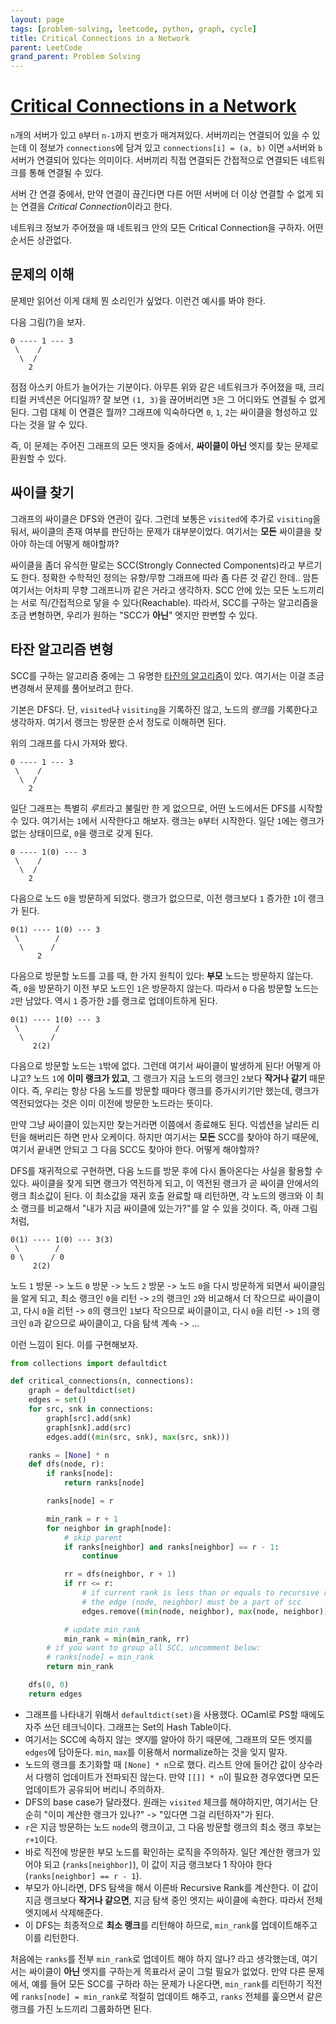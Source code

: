 ```yaml
---
layout: page
tags: [problem-solving, leetcode, python, graph, cycle]
title: Critical Connections in a Network
parent: LeetCode
grand_parent: Problem Solving
---
```


# [Critical Connections in a Network](https://leetcode.com/problems/critical-connections-in-a-network/)
 `n`개의 서버가 있고 `0`부터 `n-1`까지 번호가 매겨져있다. 서버끼리는
 연결되어 있을 수 있는데 이 정보가 `connections`에 담겨 있고
 `connections[i] = (a, b)` 이면 `a`서버와 `b`서버가 연결되어 있다는
 의미이다. 서버끼리 직접 연결되든 간접적으로 연결되든 네트워크를 통해
 연결될 수 있다.

 서버 간 연결 중에서, 만약 연결이 끊긴다면 다른 어떤 서버에 더 이상
 연결할 수 없게 되는 연결을 *Critical Connection*이라고 한다.

 네트워크 정보가 주어졌을 때 네트워크 안의 모든 Critical Connection을
 구하자. 어떤 순서든 상관없다.

## 문제의 이해
 문제만 읽어선 이게 대체 뭔 소리인가 싶었다. 이런건 예시를 봐야 한다.

 다음 그림(?)을 보자.

```
0 ---- 1 --- 3
 \    /
  \  /
    2
```

 점점 아스키 아트가 늘어가는 기분이다. 아무튼 위와 같은 네트워크가
 주어졌을 때, 크리티컬 커넥션은 어디일까? 잘 보면 `(1, 3)`을
 끊어버리면 `3`은 그 어디와도 연결될 수 없게 된다. 그럼 대체 이 연결은
 뭘까? 그래프에 익숙하다면 `0`, `1`, `2`는 싸이클을 형성하고 있다는
 것을 알 수 있다.

 즉, 이 문제는 주어진 그래프의 모든 엣지들 중에서, **싸이클이 아닌**
 엣지를 찾는 문제로 환원할 수 있다.

## 싸이클 찾기
 그래프의 싸이클은 DFS와 연관이 깊다. 그런데 보통은 `visited`에 추가로
 `visiting`을 둬서, 싸이클의 존재 여부를 판단하는 문제가
 대부분이었다. 여기서는 **모든** 싸이클을 찾아야 하는데 어떻게
 해야할까?

 싸이클을 좀더 유식한 말로는 SCC(Strongly Connected Components)라고
 부르기도 한다. 정확한 수학적인 정의는 유향/무향 그래프에 따라 좀 다른
 것 같긴 한데.. 암튼 여기서는 어차피 무향 그래프니까 같은 거라고
 생각하자. SCC 안에 있는 모든 노드끼리는 서로 직/간접적으로 닿을 수
 있다(Reachable). 따라서, SCC를 구하는 알고리즘을 조금 변형하면,
 우리가 원하는 "SCC가 **아닌**" 엣지만 판변할 수 있다.

## 타잔 알고리즘 변형
 SCC를 구하는 알고리즘 중에는 그 유명한 [타잔의
 알고리즘](https://en.wikipedia.org/wiki/Tarjan%27s_strongly_connected_components_algorithm)이
 있다. 여기서는 이걸 조금 변경해서 문제를 풀어보려고 한다.

 기본은 DFS다. 단, `visited`나 `visiting`을 기록하진 않고, 노드의
 *랭크*를 기록한다고 생각하자. 여기서 랭크는 방문한 순서 정도로
 이해하면 된다.

 위의 그래프를 다시 가져와 봤다.

```
0 ---- 1 --- 3
 \    /
  \  /
    2
```

 일단 그래프는 특별히 *루트*라고 불릴만 한 게 없으므로, 어떤
 노드에서든 DFS를 시작할 수 있다. 여기서는 `1`에서 시작한다고
 해보자. 랭크는 `0`부터 시작한다. 일단 `1`에는 랭크가 없는 상태이므로,
 `0`을 랭크로 갖게 된다.

```
0 ---- 1(0) --- 3
 \    /
  \  /
    2
```

 다음으로 노드 `0`을 방문하게 되었다. 랭크가 없으므로, 이전 랭크보다
 `1` 증가한 `1`이 랭크가 된다.


```
0(1) ---- 1(0) --- 3
 \        /
  \      /
      2
```

 다음으로 방문할 노드를 고를 때, 한 가지 원칙이 있다: **부모** 노드는
 방문하지 않는다. 즉, `0`을 방문하기 이전 부모 노드인 `1`은 방문하지
 않는다. 따라서 `0` 다음 방문할 노드는 `2`만 남았다. 역시 `1` 증가한
 `2`를 랭크로 업데이트하게 된다.

```
0(1) ---- 1(0) --- 3
 \        /
  \      /
     2(2)
```

 다음으로 방문할 노드는 `1`밖에 없다. 그런데 여기서 싸이클이 발생하게
 된다! 어떻게 아냐고? 노드 `1`에 **이미 랭크가 있고**, 그 랭크가 지금
 노드의 랭크인 `2`보다 **작거나 같기** 때문이다. 즉, 우리는 항상 다음
 노드를 방문할 때마다 랭크를 증가시키기만 했는데, 랭크가 역전되었다는
 것은 이미 이전에 방문한 노드라는 뜻이다.

 만약 그냥 싸이클이 있는지만 찾는거라면 이쯤에서 종료해도
 된다. 익셉션을 날리든 리턴을 해버리든 하면 만사 오케이다. 하지만
 여기서는 **모든** SCC를 찾아야 하기 때문에, 여기서 끝내면 안되고 그
 다음 SCC도 찾아야 한다. 어떻게 해야할까?

 DFS를 재귀적으로 구현하면, 다음 노드를 방문 후에 다시 돌아온다는
 사실을 활용할 수 있다. 싸이클을 찾게 되면 랭크가 역전하게 되고, 이
 역전된 랭크가 곧 싸이클 안에서의 랭크 최소값이 된다. 이 최소값을 재귀
 호출 완료할 때 리턴하면, 각 노드의 랭크와 이 최소 랭크를 비교해서
 "내가 지금 싸이클에 있는가?"를 알 수 있을 것이다. 즉, 아래 그림처럼,


```
0(1) ---- 1(0) --- 3(3)
 \        /
0 \      / 0
     2(2)
```

 노드 `1` 방문 -> 노드 `0` 방문 -> 노드 `2` 방문 -> 노드 `0`을 다시
 방문하게 되면서 싸이클임을 알게 되고, 최소 랭크인 `0`을 리턴 -> `2`의
 랭크인 `2`와 비교해서 더 작으므로 싸이클이고, 다시 `0`을 리턴 ->
 `0`의 랭크인 `1`보다 작으므로 싸이클이고, 다시 `0`을 리턴 -> `1`의
 랭크인 `0`과 같으므로 싸이클이고, 다음 탐색 계속 -> ...

 이런 느낌이 된다. 이를 구현해보자.


```python
from collections import defaultdict

def critical_connections(n, connections):
    graph = defaultdict(set)
    edges = set()
    for src, snk in connections:
        graph[src].add(snk)
        graph[snk].add(src)
        edges.add((min(src, snk), max(src, snk)))

    ranks = [None] * n
    def dfs(node, r):
        if ranks[node]:
            return ranks[node]

        ranks[node] = r

        min_rank = r + 1
        for neighbor in graph[node]:
            # skip parent
            if ranks[neighbor] and ranks[neighbor] == r - 1:
                continue

            rr = dfs(neighbor, r + 1)
            if rr <= r:
                # if current rank is less than or equals to recursive rank,
                # the edge (node, neighbor) must be a part of scc
                edges.remove((min(node, neighbor), max(node, neighbor)))

            # update min_rank
            min_rank = min(min_rank, rr)
        # if you want to group all SCC, uncomment below:
        # ranks[node] = min_rank
        return min_rank

    dfs(0, 0)
    return edges
```
 - 그래프를 나타내기 위해서 `defaultdict(set)`을 사용했다. OCaml로
   PS할 때에도 자주 쓰던 테크닉이다. 그래프는 Set의 Hash Table이다.
 - 여기서는 SCC에 속하지 않는 *엣지*를 알아야 하기 때문에, 그래프의
   모든 엣지를 `edges`에 담아둔다. `min`, `max`를 이용해서
   normalize하는 것을 잊지 말자.
 - 노드의 랭크를 초기화할 때 `[None] * n`으로 했다. 리스트 안에 들어간
   값이 상수라서 다행히 업데이트가 전파되진 않는다. 만약 `[[]] * n`이
   필요한 경우였다면 모든 업데이트가 공유되어 버리니 주의하자.
 - DFS의 base case가 달라졌다. 원래는 `visited` 체크를 해야하지만,
   여기서는 단순히 "이미 계산한 랭크가 있나?" -> "있다면 그걸
   리턴하자"가 된다.
 - `r`은 지금 방문하는 노드 `node`의 랭크이고, 그 다음 방문할 랭크의
   최소 랭크 후보는 `r+1`이다.
 - 바로 직전에 방문한 부모 노드를 확인하는 로직을 주의하자. 일단
   계산한 랭크가 있어야 되고 (`ranks[neighbor]`), 이 값이 지금
   랭크보다 1 작아야 한다(`ranks[neighbor] == r - 1`).
 - 부모가 아니라면, DFS 탐색을 해서 이른바 Recursive Rank를
   계산한다. 이 값이 지금 랭크보다 **작거나 같으면**, 지금 탐색 중인
   엣지는 싸이클에 속한다. 따라서 전체 엣지에서 삭제해준다.
 - 이 DFS는 최종적으로 **최소 랭크**를 리턴해야 하므로, `min_rank`를
   업데이트해주고 이를 리턴한다.

 처음에는 `ranks`를 전부 `min_rank`로 업데이트 해야 하지 않나? 라고
 생각했는데, 여기서는 싸이클이 **아닌** 엣지를 구하는게 목표라서 굳이
 그럴 필요가 없었다. 만약 다른 문제에서, 예를 들어 모든 SCC를 구하라
 하는 문제가 나온다면, `min_rank`를 리턴하기 직전에 `ranks[node] =
 min_rank`로 적절히 업데이트 해주고, `ranks` 전체를 훑으면서 같은
 랭크를 가진 노드끼리 그룹화하면 된다.
